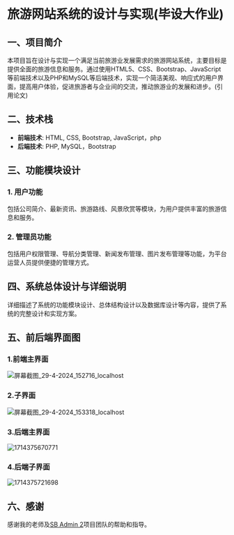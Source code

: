 # 旅游网站系统的设计与实现(毕设大作业)

## 一、项目简介
本项目旨在设计与实现一个满足当前旅游业发展需求的旅游网站系统，主要目标是提供全面的旅游信息和服务。通过使用HTML5、CSS、Bootstrap、JavaScript等前端技术以及PHP和MySQL等后端技术，实现一个简洁美观、响应式的用户界面，提高用户体验，促进旅游者与企业间的交流，推动旅游业的发展和进步。(引用论文)

## 二、技术栈
- **前端技术**: HTML, CSS, Bootstrap, JavaScript，php
- **后端技术**: PHP, MySQL，Bootstrap

## 三、功能模块设计
### 1. 用户功能
包括公司简介、最新资讯、旅游路线、风景欣赏等模块，为用户提供丰富的旅游信息和服务。

### 2. 管理员功能
包括用户权限管理、导航分类管理、新闻发布管理、图片发布管理等功能，为平台运营人员提供便捷的管理方式。

## 四、系统总体设计与详细说明
详细描述了系统的功能模块设计、总体结构设计以及数据库设计等内容，提供了系统的完整设计和实现方案。

## 五、前后端界面图
### 1.前端主界面
![屏幕截图_29-4-2024_152716_localhost](https://github.com/asd2261/bysj-lvwz/assets/139621324/d0e7218b-a522-4ccd-93c0-efa890e7a345)

### 2.子界面
![屏幕截图_29-4-2024_153318_localhost](https://github.com/asd2261/bysj-lvwz/assets/139621324/efe79ec3-f6ae-4ab8-95bc-85524b19c47c)

### 3.后端主界面
![1714375670771](https://github.com/asd2261/bysj-lvwz/assets/139621324/5505f618-a9e9-44a6-b759-440ee9e3e34c)

### 4.后端子界面
![1714375721698](https://github.com/asd2261/bysj-lvwz/assets/139621324/d9e956a9-6f2a-4654-b7cc-ddc38a3355be)

## 六、感谢
感谢我的老师及[SB Admin 2](https://github.com/startbootstrap/startbootstrap-sb-admin-2)项目团队的帮助和指导。

